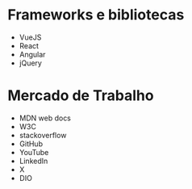 # Frameworks e bibliotecas

- VueJS
- React
- Angular
- jQuery

# Mercado de Trabalho

- MDN web docs
- W3C
- stackoverflow
- GitHub
- YouTube
- LinkedIn
- X
- DIO


